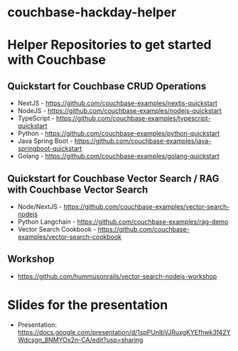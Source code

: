 # couchbase-hackday-helper


# Helper Repositories to get started with Couchbase


## Quickstart for Couchbase CRUD Operations 
- NextJS - https://github.com/couchbase-examples/nextjs-quickstart
- NodeJS - https://github.com/couchbase-examples/nodejs-quickstart
- TypeScript - https://github.com/couchbase-examples/typescript-quickstart
- Python - https://github.com/couchbase-examples/python-quickstart
- Java Spring Boot - https://github.com/couchbase-examples/java-springboot-quickstart
- Golang - https://github.com/couchbase-examples/golang-quickstart

## Quickstart for Couchbase Vector Search / RAG with Couchbase Vector Search 
- Node/NextJS - https://github.com/couchbase-examples/vector-search-nodejs
- Python Langchain - https://github.com/couchbase-examples/rag-demo
- Vector Search Cookbook - https://github.com/couchbase-examples/vector-search-cookbook

## Workshop 
- https://github.com/hummusonrails/vector-search-nodejs-workshop

# Slides for the presentation

- Presentation: https://docs.google.com/presentation/d/1spPUnlbVJRuxgKYEfhwk3f42YWdcsgn_8NMYOx2n-CA/edit?usp=sharing
